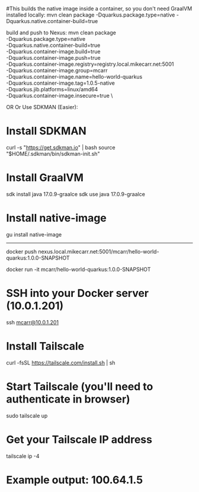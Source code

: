 





#This builds the native image inside a container, so you don't need GraalVM installed locally:
mvn clean package -Dquarkus.package.type=native -Dquarkus.native.container-build=true


build and push to Nexus:
mvn clean package \
  -Dquarkus.package.type=native \
  -Dquarkus.native.container-build=true \
  -Dquarkus.container-image.build=true \
  -Dquarkus.container-image.push=true \
  -Dquarkus.container-image.registry=registry.local.mikecarr.net:5001 \
  -Dquarkus.container-image.group=mcarr \
  -Dquarkus.container-image.name=hello-world-quarkus \
  -Dquarkus.container-image.tag=1.0.5-native \
  -Dquarkus.jib.platforms=linux/amd64 \
  -Dquarkus.container-image.insecure=true \
  
OR
Or Use SDKMAN (Easier):
# Install SDKMAN
curl -s "https://get.sdkman.io" | bash
source "$HOME/.sdkman/bin/sdkman-init.sh"

# Install GraalVM
sdk install java 17.0.9-graalce
sdk use java 17.0.9-graalce

# Install native-image
gu install native-image


----------------------

docker push nexus.local.mikecarr.net:5001/mcarr/hello-world-quarkus:1.0.0-SNAPSHOT


docker run -it mcarr/hello-world-quarkus:1.0.0-SNAPSHOT





# SSH into your Docker server (10.0.1.201)
ssh mcarr@10.0.1.201

# Install Tailscale
curl -fsSL https://tailscale.com/install.sh | sh

# Start Tailscale (you'll need to authenticate in browser)
sudo tailscale up

# Get your Tailscale IP address
tailscale ip -4
# Example output: 100.64.1.5